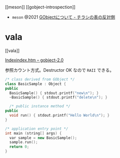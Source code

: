 [[meson]]   [[gobject-introspection]]

- `meson` @2021 [GObjectについて - チラシの表の反対側](https://www.kofuk.org/blog/20210622-gobject/)

# vala
[[vala]]

[Index](https://valadoc.org/gobject-2.0/index.htm)[index.htm – gobject-2.0](https://valadoc.org/gobject-2.0/index.htm)

参照カウント方式。Destructor OK なので `RAII` できる。
```cpp
/* class derived from GObject */
class BasicSample : Object {
public
  BasicSample() { stdout.printf("new\n"); }
  ~BasicSample() { stdout.printf("delete\n"); }

  /* public instance method */
public
  void run() { stdout.printf("Hello World\n"); }
}

/* application entry point */
int main (string[] args) {
  var sample = new BasicSample();
  sample.run();
  return 0;
}
```
